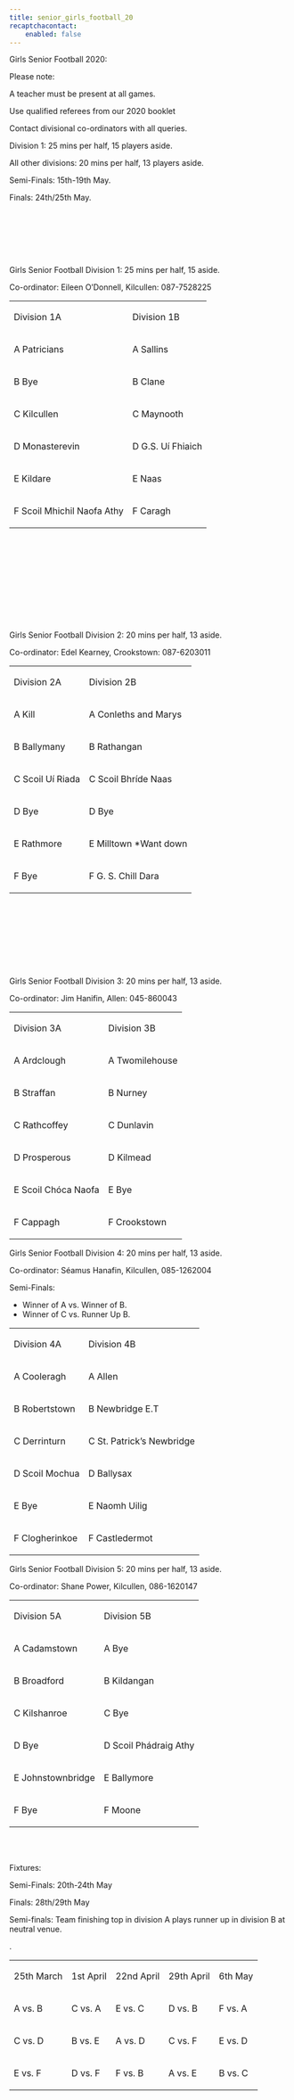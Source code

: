 ```yaml
---
title: senior_girls_football_20
recaptchacontact:
    enabled: false
---
```


<p>Girls Senior Football 2020:&nbsp;</p>
<p>Please note:</p>
<p>A teacher must be present at all games.</p>
<p>Use qualified referees from our 2020 booklet</p>
<p>Contact divisional co-ordinators with all queries.</p>
<p>Division 1: 25 mins per half, 15 players aside.</p>
<p>All other divisions: 20 mins per half, 13 players aside.</p>
<p>Semi-Finals: 15th-19th May.</p>
<p>Finals: 24th/25th May.</p>
<p><br /><br /><br /><br /><br /></p>
<p>Girls Senior Football Division 1: 25 mins per half, 15 aside.&nbsp;</p>
<p>Co-ordinator: Eileen O&rsquo;Donnell, Kilcullen: 087-7528225</p>
<table>
<tbody>
<tr>
<td>
<p>Division 1A</p>
</td>
<td>
<p>Division 1B</p>
</td>
</tr>
<tr>
<td>
<p>A Patricians</p>
</td>
<td>
<p>A Sallins</p>
</td>
</tr>
<tr>
<td>
<p>B Bye</p>
</td>
<td>
<p>B Clane</p>
</td>
</tr>
<tr>
<td>
<p>C Kilcullen</p>
</td>
<td>
<p>C Maynooth</p>
</td>
</tr>
<tr>
<td>
<p>D Monasterevin</p>
</td>
<td>
<p>D G.S. U&iacute; Fhiaich</p>
</td>
</tr>
<tr>
<td>
<p>E Kildare</p>
</td>
<td>
<p>E Naas</p>
</td>
</tr>
<tr>
<td>
<p>F Scoil Mhichil Naofa Athy</p>
</td>
<td>
<p>F Caragh</p>
</td>
</tr>
</tbody>
</table>
<p><br /><br /><br /><br /><br /><br /><br /><br /><br /></p>
<p>Girls Senior Football Division 2: 20 mins per half, 13 aside.&nbsp;</p>
<p>Co-ordinator: Edel Kearney, Crookstown: 087-6203011</p>
<table>
<tbody>
<tr>
<td>
<p>Division 2A</p>
</td>
<td>
<p>Division 2B</p>
</td>
</tr>
<tr>
<td>
<p>A Kill</p>
</td>
<td>
<p>A Conleths and Marys</p>
</td>
</tr>
<tr>
<td>
<p>B Ballymany&nbsp;</p>
</td>
<td>
<p>B Rathangan</p>
</td>
</tr>
<tr>
<td>
<p>C Scoil U&iacute; Riada</p>
</td>
<td>
<p>C Scoil Bhr&iacute;de Naas</p>
</td>
</tr>
<tr>
<td>
<p>D Bye</p>
</td>
<td>
<p>D Bye</p>
</td>
</tr>
<tr>
<td>
<p>E Rathmore</p>
</td>
<td>
<p>E Milltown *Want down</p>
</td>
</tr>
<tr>
<td>
<p>F Bye</p>
</td>
<td>
<p>F G. S. Chill Dara</p>
</td>
</tr>
</tbody>
</table>
<p><br /><br /><br /><br /><br /><br /><br /></p>
<p>Girls Senior Football Division 3: 20 mins per half, 13 aside.&nbsp;</p>
<p>Co-ordinator: Jim Hanifin, Allen: 045-860043</p>
<table>
<tbody>
<tr>
<td>
<p>Division 3A</p>
</td>
<td>
<p>Division 3B</p>
</td>
</tr>
<tr>
<td>
<p>A Ardclough</p>
</td>
<td>
<p>A Twomilehouse</p>
</td>
</tr>
<tr>
<td>
<p>B Straffan</p>
</td>
<td>
<p>B Nurney</p>
</td>
</tr>
<tr>
<td>
<p>C Rathcoffey</p>
</td>
<td>
<p>C Dunlavin</p>
</td>
</tr>
<tr>
<td>
<p>D Prosperous</p>
</td>
<td>
<p>D Kilmead</p>
</td>
</tr>
<tr>
<td>
<p>E Scoil Ch&oacute;ca Naofa</p>
</td>
<td>
<p>E Bye</p>
</td>
</tr>
<tr>
<td>
<p>F Cappagh</p>
</td>
<td>
<p>F Crookstown</p>
</td>
</tr>
</tbody>
</table>
<p>Girls Senior Football Division 4: 20 mins per half, 13 aside.&nbsp;</p>
<p>Co-ordinator: S&eacute;amus Hanafin, Kilcullen, 085-1262004&nbsp;</p>
<p>Semi-Finals:</p>
<ul>
<li>Winner of A vs. Winner of B.&nbsp;</li>
<li>Winner of C vs. Runner Up B.&nbsp;</li>
</ul>
<table>
<tbody>
<tr>
<td>
<p>Division 4A</p>
</td>
<td>
<p>Division 4B</p>
</td>
</tr>
<tr>
<td>
<p>A Cooleragh</p>
</td>
<td>
<p>A Allen</p>
</td>
</tr>
<tr>
<td>
<p>B Robertstown</p>
</td>
<td>
<p>B Newbridge E.T</p>
</td>
</tr>
<tr>
<td>
<p>C Derrinturn</p>
</td>
<td>
<p>C St. Patrick&rsquo;s Newbridge</p>
</td>
</tr>
<tr>
<td>
<p>D Scoil Mochua</p>
</td>
<td>
<p>D Ballysax</p>
</td>
</tr>
<tr>
<td>
<p>E Bye</p>
</td>
<td>
<p>E Naomh Uilig</p>
</td>
</tr>
<tr>
<td>
<p>F Clogherinkoe</p>
</td>
<td>
<p>F Castledermot</p>
</td>
</tr>
</tbody>
</table>
<p>Girls Senior Football Division 5: 20 mins per half, 13 aside.&nbsp;</p>
<p>Co-ordinator: Shane Power, Kilcullen, 086-1620147</p>
<table>
<tbody>
<tr>
<td>
<p>Division 5A</p>
</td>
<td>
<p>Division 5B</p>
</td>
</tr>
<tr>
<td>
<p>A Cadamstown</p>
</td>
<td>
<p>A Bye</p>
</td>
</tr>
<tr>
<td>
<p>B Broadford</p>
</td>
<td>
<p>B Kildangan</p>
</td>
</tr>
<tr>
<td>
<p>C Kilshanroe</p>
</td>
<td>
<p>C Bye</p>
</td>
</tr>
<tr>
<td>
<p>D Bye</p>
</td>
<td>
<p>D Scoil Ph&aacute;draig Athy</p>
</td>
</tr>
<tr>
<td>
<p>E Johnstownbridge</p>
</td>
<td>
<p>E Ballymore</p>
</td>
</tr>
<tr>
<td>
<p>F Bye</p>
</td>
<td>
<p>F Moone</p>
</td>
</tr>
</tbody>
</table>
<p><br /><br /></p>
<p>Fixtures:&nbsp;</p>
<p>Semi-Finals: 20th-24th May&nbsp;</p>
<p>Finals: 28th/29th May&nbsp;</p>
<p>Semi-finals: Team finishing top in division A plays runner up in division B at neutral venue.&nbsp;</p>
<p>.&nbsp;</p>
<table>
<tbody>
<tr>
<td>
<p>25th March</p>
</td>
<td>
<p>1st April</p>
</td>
<td>
<p>22nd April</p>
</td>
<td>
<p>29th April</p>
</td>
<td>
<p>6th May</p>
</td>
</tr>
<tr>
<td>
<p>A vs. B</p>
</td>
<td>
<p>C vs. A</p>
</td>
<td>
<p>E vs. C</p>
</td>
<td>
<p>D vs. B</p>
</td>
<td>
<p>F vs. A</p>
</td>
</tr>
<tr>
<td>
<p>C vs. D</p>
</td>
<td>
<p>B vs. E</p>
</td>
<td>
<p>A vs. D</p>
</td>
<td>
<p>C vs. F</p>
</td>
<td>
<p>E vs. D</p>
</td>
</tr>
<tr>
<td>
<p>E vs. F</p>
</td>
<td>
<p>D vs. F</p>
</td>
<td>
<p>F vs. B</p>
</td>
<td>
<p>A vs. E</p>
</td>
<td>
<p>B vs. C</p>
</td>
</tr>
</tbody>
</table>

